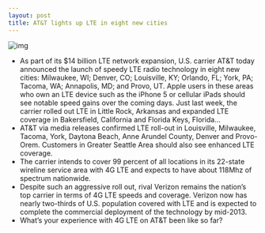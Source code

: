 ```yaml
---
layout: post
title: AT&T lights up LTE in eight new cities
---
```

![img](http://media.idownloadblog.com/wp-content/uploads/2012/08/Cell-Tower.jpeg)
* As part of its $14 billion LTE network expansion, U.S. carrier AT&T today announced the launch of speedy LTE radio technology in eight new cities: Milwaukee, WI; Denver, CO; Louisville, KY; Orlando, FL; York, PA; Tacoma, WA; Annapolis, MD; and Provo, UT. Apple users in these areas who own an LTE device such as the iPhone 5 or cellular iPads should see notable speed gains over the coming days. Just last week, the carrier rolled out LTE in Little Rock, Arkansas and expanded LTE coverage in Bakersfield, California and Florida Keys, Florida…
* AT&T via media releases confirmed LTE roll-out in Louisville, Milwaukee, Tacoma, York, Daytona Beach, Anne Arundel County, Denver and Provo-Orem. Customers in Greater Seattle Area should also see enhanced LTE coverage.
* The carrier intends to cover 99 percent of all locations in its 22-state wireline service area with 4G LTE and expects to have about 118Mhz of spectrum nationwide.
* Despite such an aggressive roll out, rival Verizon remains the nation’s top carrier in terms of 4G LTE speeds and coverage. Verizon now has nearly two-thirds of U.S. population covered with LTE and is expected to complete the commercial deployment of the technology by mid-2013.
* What’s your experience with 4G LTE on AT&T been like so far?

